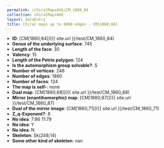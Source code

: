 ```yaml
--- 
 permalink: /chiralMaps6kE/CM_1860_84 
 collection: chiralMaps6kE
 layout: dataEntry
 title: Chiral maps up to 6000 edges - CM[1860;84]
---
```


- **ID**: [CM[1860;84]]({{ site.url }}/test/CM_1860_84)
- **Genus of the underlying surface**: 745
- **Length of the face**: 30
- **Valency**: 15
- **Length of the Petrie polygon**: 124
- **Is the automorphism group solvable?**: S
- **Number of vertices**: 248
- **Number of edges**: 1860
- **Number of faces**: 124
- **The map is self-**: none
- **Dual map**: [CM[1860;68]]({{ site.url }}/test/CM_1860_68)
- **Mirror (enantihomorphic) map**: [CM[1860;87]]({{ site.url }}/test/CM_1860_87)
- **Dual of the mirror image**: [CM[1860;71]]({{ site.url }}/test/CM_1860_71)
- **Z_q-Exponent?**: 8
- **No idea**:  7:86 11:79
- **No idea**: Y
- **No idea**: N
- **Skeleton**: Sk(248;14)
- **Some other kind of skeleton**: nan
